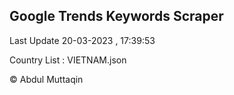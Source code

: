 

## Google Trends Keywords Scraper 
 
Last Update 20-03-2023 , 17:39:53

Country List :
VIETNAM.json



© Abdul Muttaqin 
